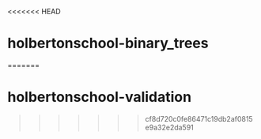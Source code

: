 <<<<<<< HEAD
# holbertonschool-binary_trees
=======
# holbertonschool-validation
>>>>>>> cf8d720c0fe86471c19db2af0815e9a32e2da591
